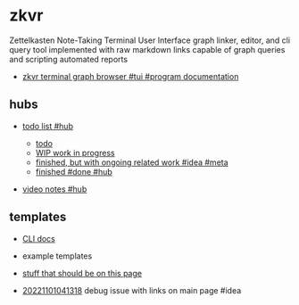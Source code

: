 # zkvr

Zettelkasten Note-Taking Terminal User Interface graph linker, editor, and cli query tool implemented with raw markdown links capable of graph queries and scripting automated reports 

- [zkvr terminal graph browser #tui #program documentation](/zet/20221013021614/README.md)

## hubs
- [todo list #hub](/zet/20221007044552/README.md)
  - [todo ](/zet/20221003150098/README.md)
  - [WIP work in progress](/zet/20221008042814/README.md)
  - [finished, but with ongoing related work #idea #meta](/zet/20221014215609/README.md)
  - [finished #done #hub](/zet/20221009095853/README.md)

- [video notes #hub](/zet/20221006213953/README.md)

## templates

- [CLI docs](/zet/20221006032546/README.md)

- example templates

- [stuff that should be on this page](/zet/20221009192000/README.md)

- [20221101041318](/zet/20221101041318/README.md) debug issue with links on main page #idea
